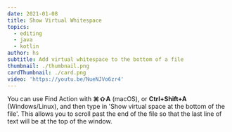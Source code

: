 ```yaml
---
date: 2021-01-08
title: Show Virtual Whitespace
topics:
  - editing
  - java
  - kotlin
author: hs
subtitle: Add virtual whitespace to the bottom of a file
thumbnail: ./thumbnail.png
cardThumbnail: ./card.png
video: 'https://youtu.be/NueNJVo6zr4'
---
```

You can use Find Action with **⌘⇧A** (macOS), or **Ctrl+Shift+A** (Windows/Linux), and then type in 'Show virtual space at the bottom of the file'. This allows you to scroll past the end of the file so that the last line of text will be at the top of the window.

